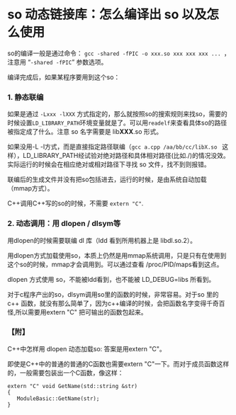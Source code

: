 # so 动态链接库：怎么编译出 so 以及怎么使用

so的编译一般是通过命令： ```gcc -shared -fPIC -o xxx.so xxx xxx xxx ... ```，注意用 “```-shared -fPIC```” 参数选项。
  
编译完成后，如果某程序要用到这个so：

### 1. 静态联编

如果是通过 ```-Lxxx -lXXX``` 方式指定的，那么就按照so的搜索规则来找so，需要的时候设置```LD_LIBRARY_PATH```环境变量就是了。可以用``` readelf ```来查看具体so的路径被指定成了什么。注意 so 名字需要是 lib**XXX**.so 形式。

如果没用-L -l方式，而是直接指定路径联编（```gcc a.cpp /aa/bb/cc/libX.so ``` 这样），LD_LIBRARY_PATH经试验对绝对路径和具体相对路径(比如./)的情况没效。实际运行的时候会在相应绝对或相对路径下寻找 so 文件，找不到则报错。

联编后的生成文件并没有把so包括进去，运行的时候，是由系统自动加载（mmap方式）。

C++调用C++写的so的时候，不需要 ```extern "C"```.

### 2. 动态调用：用 dlopen / dlsym等

用dlopen的时候需要联编 dl 库（ldd 看到所用机器上是 libdl.so.2）。

用dlopen方式加载使用so，本质上仍然是用mmap系统调用，只是只有在使用到这个so的时候，mmap才会调用到。可以通过查看 /proc/PID/maps看到这点。

dlopen 方式使用 so，不能被ldd看到，也不能被 LD_DEBUG=libs 所看到。

对于c程序产出的so，dlsym调用so里的函数的时候，非常容易。对于so 里的 c++ 函数，就没有那么简单了，因为c++编译的时候，会把函数名字变得千奇百怪,所以需要用extern "C" 把可输出的函数包起来。

### 【附】
C++中怎样用 dlopen 动态加载so: 答案是用extern "C"。

即使是C++中的普通的普通的C函数也需要extern "C"一下。而对于成员函数这样的，一般需要包装出一个C函数，像这样：
```
extern "C" void GetName(std::string &str)
{
   ModuleBasic::GetName(str);
}
```
